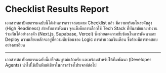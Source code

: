 # Checklist Results Report

เอกสารสถาปัตยกรรมฉบับนี้ได้ผ่านการตรวจสอบตาม Checklist แล้ว มีความพร้อมในระดับสูง (High Readiness) สำหรับการพัฒนา จุดแข็งคือการเลือกใช้ Tech Stack ที่ทันสมัยและทำงานร่วมกันได้อย่างลงตัว (Next.js, Supabase, Vercel) ซึ่งช่วยลดความซับซ้อนในการพัฒนาและ Deploy ความเสี่ยงหลักจะอยู่ที่ความซับซ้อนของ Logic การคำนวณเงินเดือน ซึ่งต้องมีการทดสอบอย่างละเอียด

---

เอกสารสถาปัตยกรรมฉบับนี้เสร็จสมบูรณ์แล้วครับ และพร้อมสำหรับให้ทีมพัฒนา (Developer Agents) นำไปใช้เป็นพิมพ์เขียวในการสร้างโปรเจกต์ต่อไป